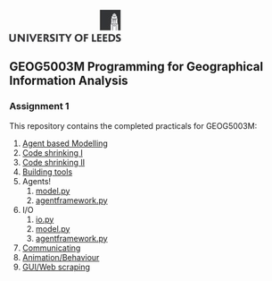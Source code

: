 ![University of Leeds](images/uol.jpg)

## GEOG5003M Programming for Geographical Information Analysis
### Assignment 1

This repository contains the completed practicals for GEOG5003M:
1. [Agent based Modelling](src/1-agent-based-modelling.py)
1. [Code shrinking I](src/2-code-shrinking-I.py)
1. [Code shrinking II](src/3-code-shrinking-II.py)
1. [Building tools](src/4-building-tools.py)
1. Agents!
    1. [model.py](src/agents/model.py)
    1. [agentframework.py](src/agents/agentframework.py)
1. I/O
    1. [io.py](src/io/6-io.py)
    1. [model.py](src/io/model.py)
    1. [agentframework.py](src/io/agentframework.py)
1. [Communicating](src/7-communicating.py)
1. [Animation/Behaviour](src/8-animation-behaviour.py)
1. [GUI/Web scraping](src/9-gui-webscraping.py)

